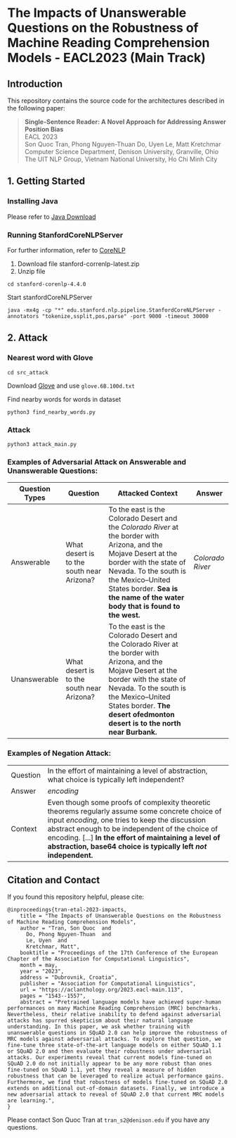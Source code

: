 # The Impacts of Unanswerable Questions on the Robustness of Machine Reading Comprehension Models - EACL2023 (Main Track)
## Introduction
This repository contains the source code for the architectures described in the following paper:
>**Single-Sentence Reader: A Novel Approach for Addressing Answer Position Bias**<br>
>EACL 2023 <br>
>Son Quoc Tran, Phong Nguyen-Thuan Do, Uyen Le, Matt Kretchmar<br>
>Computer Science Department, Denison University, Granville, Ohio<br>
>The UIT NLP Group, Vietnam National University, Ho Chi Minh City<br>

## 1. Getting Started
### Installing Java
Please refer to [Java Download](https://www.oracle.com/java/technologies/downloads/#java16)
### Running StanfordCoreNLPServer
For further information, refer to [CoreNLP](https://stanfordnlp.github.io/CoreNLP/corenlp-server.html)

1. Download file stanford-correnlp-latest.zip
2. Unzip file

```
cd stanford-corenlp-4.4.0
```

Start stanfordCoreNLPServer 

```shell
java -mx4g -cp "*" edu.stanford.nlp.pipeline.StanfordCoreNLPServer -annotators "tokenize,ssplit,pos,parse" -port 9000 -timeout 30000
```
## 2. Attack
### Nearest word with Glove

```
cd src_attack
```

Download [Glove](https://nlp.stanford.edu/projects/glove/) and use `glove.6B.100d.txt`

Find nearby words for words in dataset

```
python3 find_nearby_words.py
```

### Attack 

```python3
python3 attack_main.py
```

### Examples of Adversarial Attack on Answerable and Unanswerable Questions: 

| Question Types | Question | Attacked Context | Answer |
| --- | ----- | ---------- | ---- | 
| Answerable |  What desert is to the south near Arizona? | To the east is the Colorado Desert and the *Colorado River* at the border with Arizona, and the Mojave Desert at the border with the state of Nevada. To the south is the Mexico–United States border. **Sea is the name of the water body that is found to the west.** | *Colorado River* |
| Unanswerable | What desert is to the south near Arizona? | To the east is the Colorado Desert and the Colorado River at the border with Arizona, and the Mojave Desert at the border with the state of Nevada. To the south is the Mexico–United States border. **The desert ofedmonton desert is to the north near Burbank.** | |


### Examples of Negation Attack: 
| | | 
| --- | --------------- |
| Question | In the effort of maintaining a level of  abstraction, what choice is typically left independent? | 
| Answer | *encoding* | 
| Context | Even though some proofs of complexity theoretic theorems regularly assume some concrete choice of input *encoding*, one tries to keep the discussion abstract enough to be independent of the choice of encoding. [...] **In the effort of maintaining a level of abstraction, base64 choice is typically left *not* independent.** | 

## Citation and Contact
If you found this repository helpful, please cite:
```
@inproceedings{tran-etal-2023-impacts,
    title = "The Impacts of Unanswerable Questions on the Robustness of Machine Reading Comprehension Models",
    author = "Tran, Son Quoc  and
      Do, Phong Nguyen-Thuan  and
      Le, Uyen  and
      Kretchmar, Matt",
    booktitle = "Proceedings of the 17th Conference of the European Chapter of the Association for Computational Linguistics",
    month = may,
    year = "2023",
    address = "Dubrovnik, Croatia",
    publisher = "Association for Computational Linguistics",
    url = "https://aclanthology.org/2023.eacl-main.113",
    pages = "1543--1557",
    abstract = "Pretrained language models have achieved super-human performances on many Machine Reading Comprehension (MRC) benchmarks. Nevertheless, their relative inability to defend against adversarial attacks has spurred skepticism about their natural language understanding. In this paper, we ask whether training with unanswerable questions in SQuAD 2.0 can help improve the robustness of MRC models against adversarial attacks. To explore that question, we fine-tune three state-of-the-art language models on either SQuAD 1.1 or SQuAD 2.0 and then evaluate their robustness under adversarial attacks. Our experiments reveal that current models fine-tuned on SQuAD 2.0 do not initially appear to be any more robust than ones fine-tuned on SQuAD 1.1, yet they reveal a measure of hidden robustness that can be leveraged to realize actual performance gains. Furthermore, we find that robustness of models fine-tuned on SQuAD 2.0 extends on additional out-of-domain datasets. Finally, we introduce a new adversarial attack to reveal of SQuAD 2.0 that current MRC models are learning.",
}

```
Please contact Son Quoc Tran at `tran_s2@denison.edu` if you have any questions.

